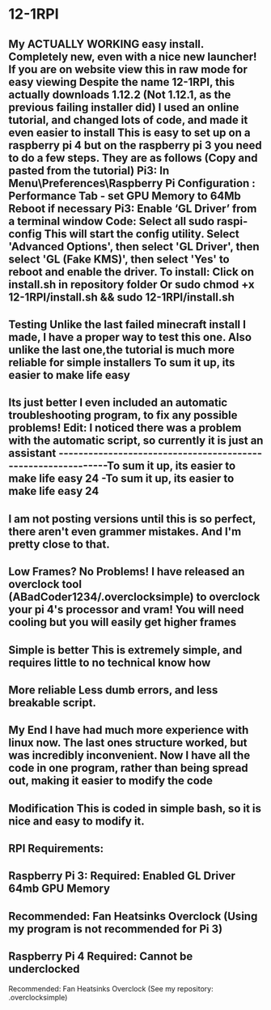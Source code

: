# 12-1RPI
My ACTUALLY WORKING easy install. Completely new, even with a nice new launcher!
If you are on website view this in raw mode for easy viewing
Despite the name 12-1RPI, this actually downloads 1.12.2 (Not 1.12.1, as the previous failing installer did)
I used an online tutorial, and changed lots of code, and made it even easier to install
This is easy to set up on a raspberry pi 4 but on the raspberry pi 3 you need to do a few steps.
They are as follows (Copy and pasted from the tutorial)
Pi3: In Menu\Preferences\Raspberry Pi Configuration :
Performance Tab - set GPU Memory to 64Mb
Reboot if necessary
Pi3: Enable ‘GL Driver’ from a terminal window
Code: Select all
sudo raspi-config
This will start the config utility. Select 'Advanced Options', then select 'GL Driver', then select 'GL (Fake KMS)', then select 'Yes' to reboot and enable the driver. 
To install:
Click on install.sh in repository folder
Or
sudo chmod +x 12-1RPI/install.sh && sudo 12-1RPI/install.sh
-----------------------------------------------------------------------------------
Testing
Unlike the last failed minecraft install I made, I have a proper way to test this one.
Also unlike the last one,the tutorial is much more reliable for simple installers
To sum it up, its easier to make life easy
-----------------------------------------------------------------------------------
Its just better
I even included an automatic troubleshooting program, to fix any possible problems!
Edit: I noticed there was a problem with the automatic script, so currently it is just an assistant
-------------------------------------------------------------To sum it up, its easier to make life easy
24
-To sum it up, its easier to make life easy
24
---------------------
I am not posting versions until this is so perfect, there aren't even grammer mistakes.
And I'm pretty close to that.
-----------------------------------------------------------------------------------
Low Frames? No Problems!
I have released an overclock tool (ABadCoder1234/.overclocksimple) to overclock your pi 4's processor and vram! You will need cooling but you will easily get higher frames
-----------------------------------------------------------------------------------
Simple is better
This is extremely simple, and requires little to no technical know how
-----------------------------------------------------------------------------------
More reliable
Less dumb errors, and less breakable script.
-----------------------------------------------------------------------------------
My End
I have had much more experience with linux now. The last ones structure worked, but was incredibly inconvenient. Now I have all the code in one program, rather than being spread out, making it easier to modify the code
-----------------------------------------------------------------------------------
Modification
This is coded in simple bash, so it is nice and easy to modify it.
-----------------------------------------------------------------------------------
RPI Requirements:
------------------
Raspberry Pi 3:
Required:
Enabled GL Driver
64mb GPU Memory
--------
Recommended:
Fan
Heatsinks
Overclock (Using my program is not recommended for Pi 3)
------------------
Raspberry Pi 4
Required:
Cannot be underclocked
--------
Recommended:
Fan
Heatsinks
Overclock (See my repository: .overclocksimple)
